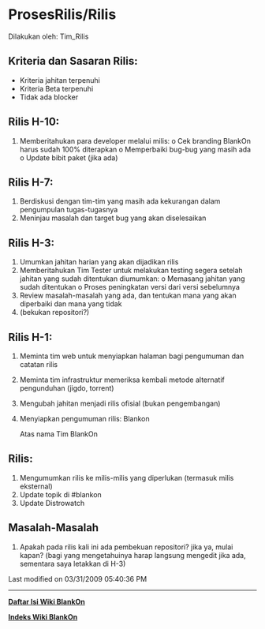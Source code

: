 # ProsesRilis/Rilis
Dilakukan oleh: ​Tim_Rilis

## Kriteria dan Sasaran Rilis:
   * Kriteria jahitan terpenuhi
   * Kriteria Beta terpenuhi
   * Tidak ada blocker

## Rilis H-10:
   1. Memberitahukan para developer melalui ​milis:
          o Cek branding BlankOn harus sudah 100% diterapkan
          o Memperbaiki bug-bug yang masih ada
          o Update bibit paket (jika ada)

## Rilis H-7:
   1. Berdiskusi dengan tim-tim yang masih ada kekurangan dalam pengumpulan
      tugas-tugasnya
   2. Meninjau masalah dan target bug yang akan diselesaikan

## Rilis H-3:
   1. Umumkan jahitan harian yang akan dijadikan rilis
   2. Memberitahukan Tim Tester untuk melakukan testing segera setelah jahitan
      yang sudah ditentukan diumumkan:
          o Memasang jahitan yang sudah ditentukan
          o Proses peningkatan versi dari versi sebelumnya
   3. Review masalah-masalah yang ada, dan tentukan mana yang akan diperbaiki
      dan mana yang tidak
   4. (bekukan repositori?)

## Rilis H-1:
   1. Meminta tim web untuk menyiapkan halaman bagi pengumuman dan catatan
      rilis
   2. Meminta tim infrastruktur memeriksa kembali metode alternatif pengunduhan
      (jigdo, torrent)
   3. Mengubah jahitan menjadi rilis ofisial (bukan pengembangan)
   4. Menyiapkan pengumuman rilis:
      Blankon <nomor-versi>

      <Kata Pengantar>

      <Fitur Desktop Standar>

      <Fitur Desktop Minimalist>

      <Tentang BlankOn>

      <URL>

      <cermin-cermin>

      <Timbal Balik dan Bantuan>

      Atas nama Tim BlankOn
      <Nama wakil tim rilis>

## Rilis:
   1. Mengumumkan rilis ke milis-milis yang diperlukan (termasuk milis
      eksternal)
   2. Update topik di #blankon
   3. Update Distrowatch

## Masalah-Masalah
   1. Apakah pada rilis kali ini ada pembekuan repositori? jika ya, mulai
      kapan?
      (bagi yang mengetahuinya harap langsung mengedit jika ada, sementara saya
      letakkan di H-3)

Last modified on 03/31/2009 05:40:36 PM



---
[**Daftar Isi Wiki BlankOn**](/wiki/DaftarIsi/index.html)
 
[**Indeks Wiki BlankOn**](/wiki/Indeks.html)



